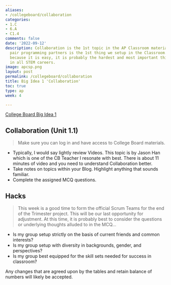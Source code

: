 ```yaml
---
aliases:
- /collegeboard/collaboration
categories:
- 1.C
- 6.A
- C1.4
comments: false
date: '2022-09-12'
description: Collaboration is the 1st topic in the AP Classroom materials.  Additionally,
  pair programming partners is the 1st thing we setup in the Classroom.  It is not
  because it is easy, it is probably the hardest and most important thing to learn
  in all STEM careers.
image: apcsp.png
layout: post
permalink: /collegeboard/collaboration
title: Big Idea 1 'Collaboration'
toc: true
type: ap
week: 4

---
```


[College Board Big Idea 1](https://apclassroom.collegeboard.org/103/home?unit=1)

## Collaboration (Unit 1.1)
> Make sure you can log in and have access to College Board materials.
- Typically, I would say lightly review Videos.  This topic is by Jason Han which is one of the CB Teacher I resonate with best.  There is about 11 minutes of video and you need to understand Collaboration better.
- Take notes on topics within your Blog.  Highlight anything that sounds familiar.
- Complete the assigned MCQ questions.

## Hacks
> This week is a good time to form the official Scrum Teams for the end of the Trimester project.  This will be our last opportunity for adjustment.  At this time, it is probably best to consider the questions or underlying thoughts alluded to in the MCQ...
- Is my group setup strictly on the basis of current friends and common interests?
- Is my group setup with diversity in backgrounds, gender, and perspectives?
- Is my group best equipped for the skill sets needed for success in classroom?

Any changes that are agreed upon by the tables and retain balance of numbers will likely be accepted.
